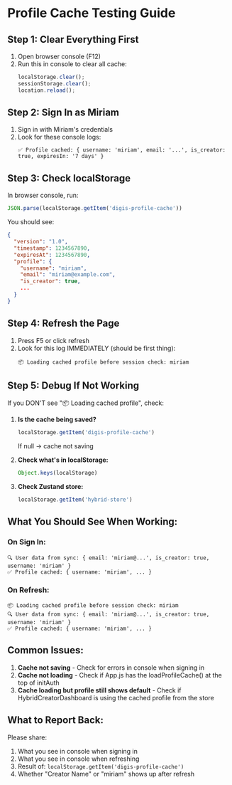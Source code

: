 # Profile Cache Testing Guide

## Step 1: Clear Everything First
1. Open browser console (F12)
2. Run this in console to clear all cache:
   ```javascript
   localStorage.clear();
   sessionStorage.clear();
   location.reload();
   ```

## Step 2: Sign In as Miriam
1. Sign in with Miriam's credentials
2. Look for these console logs:
   ```
   ✅ Profile cached: { username: 'miriam', email: '...', is_creator: true, expiresIn: '7 days' }
   ```

## Step 3: Check localStorage
In browser console, run:
```javascript
JSON.parse(localStorage.getItem('digis-profile-cache'))
```

You should see:
```json
{
  "version": "1.0",
  "timestamp": 1234567890,
  "expiresAt": 1234567890,
  "profile": {
    "username": "miriam",
    "email": "miriam@example.com",
    "is_creator": true,
    ...
  }
}
```

## Step 4: Refresh the Page
1. Press F5 or click refresh
2. Look for this log IMMEDIATELY (should be first thing):
   ```
   📦 Loading cached profile before session check: miriam
   ```

## Step 5: Debug If Not Working

If you DON'T see "📦 Loading cached profile", check:

1. **Is the cache being saved?**
   ```javascript
   localStorage.getItem('digis-profile-cache')
   ```
   If null → cache not saving

2. **Check what's in localStorage:**
   ```javascript
   Object.keys(localStorage)
   ```

3. **Check Zustand store:**
   ```javascript
   localStorage.getItem('hybrid-store')
   ```

## What You Should See When Working:

### On Sign In:
```
🔍 User data from sync: { email: 'miriam@...', is_creator: true, username: 'miriam' }
✅ Profile cached: { username: 'miriam', ... }
```

### On Refresh:
```
📦 Loading cached profile before session check: miriam
🔍 User data from sync: { email: 'miriam@...', is_creator: true, username: 'miriam' }
✅ Profile cached: { username: 'miriam', ... }
```

## Common Issues:

1. **Cache not saving** - Check for errors in console when signing in
2. **Cache not loading** - Check if App.js has the loadProfileCache() at the top of initAuth
3. **Cache loading but profile still shows default** - Check if HybridCreatorDashboard is using the cached profile from the store

## What to Report Back:

Please share:
1. What you see in console when signing in
2. What you see in console when refreshing
3. Result of: `localStorage.getItem('digis-profile-cache')`
4. Whether "Creator Name" or "miriam" shows up after refresh
